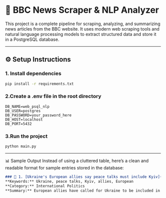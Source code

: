 # 📰 BBC News Scraper & NLP Analyzer

This project is a complete pipeline for scraping, analyzing, and summarizing news articles from the BBC website. It uses modern web scraping tools and natural language processing models to extract structured data and store it in a PostgreSQL database.

---

## ⚙️ Setup Instructions

### 1. Install dependencies

```bash
pip install -r requirements.txt
```

### 2.Create a .env file in the root directory

```env
DB_NAME=web_psql_nlp
DB_USER=postgres
DB_PASSWORD=your_password_here
DB_HOST=localhost
DB_PORT=5432
```
### 3.Run the project
```bash
python main.py
```

---
📊 Sample Output
Instead of using a cluttered table, here’s a clean and readable format for sample entries stored in the database:

```markdown
### 📰 1. [Ukraine's European allies say peace talks must include Kyiv](https://www.bbc.com/news/articles/c0e9py7e28xo)  
**Keywords:** Ukraine, peace talks, Kyiv, allies, European  
**Category:** International Politics  
**Summary:** European allies have called for Ukraine to be included in any peace talks with Russia...

```





